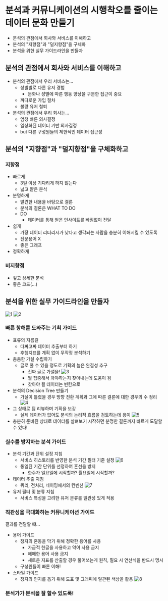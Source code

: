 # 분석과 커뮤니케이션의 시행착오를 줄이는 데이터 문화 만들기
* 분석의 관점에서 회사와 서비스를 이해하고
* 분석의 "지향점"과 "덜지향점"을 구체화
* 분석을 위한 실무 가이드라인을 만들자

## 분석의 관점에서 회사와 서비스를 이해하고
* 분석의 관점에서 우리 서비스는...
  * 성별별로 다른 유저 경험
    * 문화나 성별에 따른 행동 양상을 구분한 접근이 중요
  * 까다로운 가입 절차
  * 불량 유저 철퇴
* 분석의 관점에서 우리 회사는...
  * 엄청 빠른 의사결정
  * 일상화된 데이터 기반 의사결정
  * but 다른 구성원들의 제한적인 데이터 접근성

## 분석의 "지향점"과 "덜지향점"을 구체화하고
### 지향점
* 빠르게
  * 3일 이상 기다리게 하지 않는다
  * 넓고 얕은 분석
* 분명하게
  * 발견한 내용을 바탕으로 결론
  * 분석의 결론은 WHAT TO DO
  * DO
    * 데이터를 통해 얻은 인사이트를 빠짐없이 전달
* 쉽게
  * 가장 데이터 리터리시가 낮다고 생각되는 사람을 충분히 이해시킬 수 있도록
  * 전문용어 X
  * 좋은 그래프
* 정확하게
### 비지향점
* 깊고 상세한 분석
* 좋은 코드(...)

## 분석을 위한 실무 가이드라인을 만들자
![1](./static/20191019_155700.jpg)
![2](./static/20191019_155719.jpg)
### 빠른 항해를 도와주는 기획 가이드
* 표류의 지름길
  * 다짜고짜 데이터 추출부터 하기
  * 후행지표를 계획 없이 무작정 분석하기
* 촘촘한 가설 수립하기
  * 글로 풀 수 있을 정도로 기획의 높은 완결성 추구
    * 진짜 글로 가설을!
    ![3](./static/20191019_160131.jpg)
    * 뭘 집중해서 봐야하는지 찾아내는데 도움이 됨
    * 찾아야 될 데이터는 빈칸으로
* 분석의 Decision Tree 만들기
  * 가설이 틀렸을 경우 방향 전환 계획과 그에 따른 결론에 대한 경우의 수 정리
  ![4](./static/20191019_160232.jpg)
* 그 상태로 팀 리뷰하며 기획을 보강
  * 실제 데이터가 없어도 분석의 논리적 흐름을 검토하는데 용이
  ![5](./static/20191019_160342.jpg)
* 충분히 준비된 상태로 데이터를 살펴보기 시작하면 분명한 결론까지 빠르게 도달할 수 있다!

### 실수를 방지하는 분석 가이드
* 분석 기간과 단위 설정 지침
  * 서비스 히스토리를 반영한 분석 기간 필터 기준 설정
  ![6](./static/20191019_160602.jpg)
  * 통일된 기간 단위를 선정하여 혼선을 방지
    * 한주가 일요일에 시작할까? 월요일에 시작할까?
* 데이터 추출 지침
  * 쿼리, 전처리, 네이밍에서의 컨벤션
  ![7](./static/20191019_160836.jpg)
* 유저 필터 및 분류 지침
  * 서비스 특성을 고려한 유저 분류를 일관성 있게 적용
### 직관성을 극대화하는 커뮤니케이션 가이드
결과를 전달할 떄...
* 용어 가이드
  * 청자의 혼동을 막기 위해 정확한 용어를 사용
    * 가급적 한글을 사용하고 약어 사용 금지
    * 애매한 용어 사용 금지
    * 새로운 지표를 산출할 경우 풀어쓰는게 원칙, 필요 시 연산식을 반드시 명시
  * 구성원들이 빠른 이해!
* 스타일 가이드
  * 청자의 인지를 돕기 위해 도표 및 그래피에 일관된 색상을 활용
  ![8](./static/20191019_161455.jpg)
  
### 분석가가 분석을 잘 할수 있도록!
